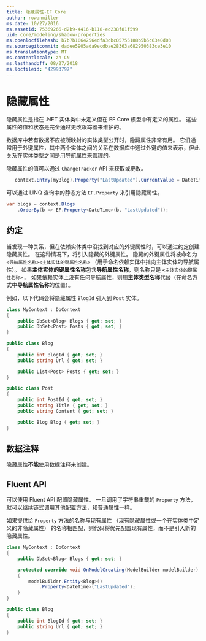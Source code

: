 ```yaml
---
title: 隐藏属性-EF Core
author: rowanmiller
ms.date: 10/27/2016
ms.assetid: 75369266-d2b9-4416-b118-ed238f81f599
uid: core/modeling/shadow-properties
ms.openlocfilehash: b7b7b10642564dfa3dbc05755188b5b5c63e0d03
ms.sourcegitcommit: dadee5905ada9ecdbae28363a682950383ce3e10
ms.translationtype: MT
ms.contentlocale: zh-CN
ms.lasthandoff: 08/27/2018
ms.locfileid: "42993797"
---
```

# <a name="shadow-properties"></a>隐藏属性

隐藏属性是指在 .NET 实体类中未定义但在 EF Core 模型中有定义的属性。 这些属性的值和状态是完全通过更改跟踪器来维护的。

数据库中若有数据不应被所映射的实体类型公开时，隐藏属性非常有用。 它们通常用于外键属性，其中两个实体之间的关系在数据库中通过外键的值来表示，但此关系在实体类型之间是用导航属性来管理的。

隐藏属性的值可以通过 `ChangeTracker` API 来获取或更改。

``` csharp
   context.Entry(myBlog).Property("LastUpdated").CurrentValue = DateTime.Now;
```

可以通过 LINQ 查询中的静态方法 `EF.Property` 来引用隐藏属性。

``` csharp
var blogs = context.Blogs
    .OrderBy(b => EF.Property<DateTime>(b, "LastUpdated"));
```

## <a name="conventions"></a>约定

当发现一种关系，但在依赖实体类中没找到对应的外键属性时，可以通过约定创建隐藏属性。 在这种情况下，将引入隐藏的外键属性。 隐藏的外键属性将被命名为 `<导航属性名称><主体实体的键属性名称>` （用于命名依赖实体中指向主体实体的导航属性）。 如果**主体实体的键属性名称**包含**导航属性名称**，则名称只是 `<主体实体的键属性名称>` 。 如果依赖实体上没有任何导航属性，则用**主体类型名称**代替（在命名方式中**导航属性名称**的位置）。

例如，以下代码会将隐藏属性 `BlogId` 引入到 `Post` 实体。

<!-- [!code-csharp[Main](samples/core/Modeling/Conventions/Samples/ShadowForeignKey.cs)] -->
``` csharp
class MyContext : DbContext
{
    public DbSet<Blog> Blogs { get; set; }
    public DbSet<Post> Posts { get; set; }
}

public class Blog
{
    public int BlogId { get; set; }
    public string Url { get; set; }

    public List<Post> Posts { get; set; }
}

public class Post
{
    public int PostId { get; set; }
    public string Title { get; set; }
    public string Content { get; set; }

    public Blog Blog { get; set; }
}
```

## <a name="data-annotations"></a>数据注释

隐藏属性**不能**使用数据注释来创建。

## <a name="fluent-api"></a>Fluent API

可以使用 Fluent API 配置隐藏属性。 一旦调用了字符串重载的 `Property` 方法，就可以继续链式调用其他配置方法，和普通属性一样。

如果提供给 `Property` 方法的名称与现有属性 （现有隐藏属性或一个在实体类中定义的非隐藏属性） 的名称相匹配，则代码将优先配置现有属性，而不是引入新的隐藏属性。

<!-- [!code-csharp[Main](samples/core/Modeling/FluentAPI/Samples/ShadowProperty.cs?highlight=7,8)] -->
``` csharp
class MyContext : DbContext
{
    public DbSet<Blog> Blogs { get; set; }

    protected override void OnModelCreating(ModelBuilder modelBuilder)
    {
        modelBuilder.Entity<Blog>()
            .Property<DateTime>("LastUpdated");
    }
}

public class Blog
{
    public int BlogId { get; set; }
    public string Url { get; set; }
}
```
